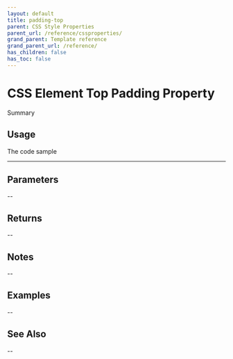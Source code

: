 ```yaml
---
layout: default
title: padding-top
parent: CSS Style Properties
parent_url: /reference/cssproperties/
grand_parent: Template reference
grand_parent_url: /reference/
has_children: false
has_toc: false
---
```


# CSS Element Top Padding Property

Summary

## Usage

 The code sample

---

## Parameters

--

## Returns 

--

## Notes


-- 

## Examples


--


## See Also


--

